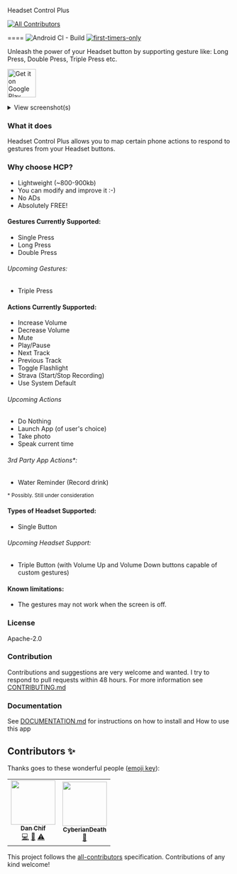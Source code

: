 Headset Control Plus
<!-- ALL-CONTRIBUTORS-BADGE:START - Do not remove or modify this section -->
[![All Contributors](https://img.shields.io/badge/all_contributors-2-orange.svg?style=flat-square)](#contributors-)
<!-- ALL-CONTRIBUTORS-BADGE:END -->
====
![Android CI - Build](https://github.com/nadchif/headset-control-plus/workflows/Android%20CI%20-%20Build/badge.svg)
[![first-timers-only](https://img.shields.io/badge/first--timers--only-friendly-blue.svg?style=flat-square)](https://www.firsttimersonly.com/)

Unleash the power of your Headset button by supporting gesture like: Long Press, Double Press, Triple Press etc.

<!-- markdownlint-disable -->
<a href='https://play.google.com/store/apps/details?id=com.chif.headsetcontrolplus&pcampaignid=pcampaignidMKT-Other-global-all-co-prtnr-py-PartBadge-Mar2515-1'><img alt='Get it on Google Play' src='https://play.google.com/intl/en_us/badges/static/images/badges/en_badge_web_generic.png' height="64"/></a>
<!-- markdownlint-enable -->

<details>
  <summary>
    View screenshot(s)
  </summary>
  
  ![image](https://raw.githubusercontent.com/nadchif/headset-control-plus/master/extra/Screenshot1_small.jpg)
  
</details>

### What it does
Headset Control Plus allows you to map certain phone actions to respond to gestures from your Headset buttons.

### Why choose HCP?

* Lightweight (~800-900kb)
* You can modify and improve it :-)
* No ADs
* Absolutely FREE!

#### Gestures Currently Supported:
* Single Press
* Long Press
* Double Press

###### Upcoming Gestures:
* Triple Press

#### Actions Currently Supported:
* Increase Volume
* Decrease Volume
* Mute 
* Play/Pause
* Next Track
* Previous Track
* Toggle Flashlight
* Strava (Start/Stop Recording)
* Use System Default

###### Upcoming Actions
* Do Nothing
* Launch App (of user's choice)
* Take photo
* Speak current time

###### 3rd Party App Actions*:
* Water Reminder (Record drink)

<sup>\* Possibly. Still under consideration</sup>

#### Types of Headset Supported:
* Single Button

###### Upcoming Headset Support:
* Triple Button (with Volume Up and Volume Down buttons capable of custom gestures)

#### Known limitations:
* The gestures may not work when the screen is off.

### License
Apache-2.0

### Contribution
Contributions and suggestions are very welcome and wanted. I try to respond to pull requests within 48 hours. For more information see [CONTRIBUTING.md](https://github.com/nadchif/headset-control-plus/blob/master/CONTRIBUTING.md)

### Documentation
See [DOCUMENTATION.md](#) for instructions on how to install and How to use this app


## Contributors ✨

Thanks goes to these wonderful people ([emoji key](https://allcontributors.org/docs/en/emoji-key)):

<!-- ALL-CONTRIBUTORS-LIST:START - Do not remove or modify this section -->
<!-- prettier-ignore-start -->
<!-- markdownlint-disable -->
<table>
  <tr>
    <td align="center"><a href="http://aboutchif.com"><img src="https://avatars0.githubusercontent.com/u/47924887?v=4" width="100px;" alt=""/><br /><sub><b>Dan Chif</b></sub></a><br /><a href="https://github.com/nadchif/headset-control-plus/commits?author=nadchif" title="Code">💻</a> <a href="#maintenance-nadchif" title="Maintenance">🚧</a> <a href="https://github.com/nadchif/headset-control-plus/commits?author=nadchif" title="Tests">⚠️</a></td>
    <td align="center"><a href="https://github.com/CyberianDeath"><img src="https://avatars0.githubusercontent.com/u/60200739?v=4" width="100px;" alt=""/><br /><sub><b>CyberianDeath</b></sub></a><br /><a href="https://github.com/nadchif/headset-control-plus/commits?author=CyberianDeath" title="Documentation">📖</a></td>
  </tr>
</table>

<!-- markdownlint-enable -->
<!-- prettier-ignore-end -->
<!-- ALL-CONTRIBUTORS-LIST:END -->

This project follows the [all-contributors](https://github.com/all-contributors/all-contributors) specification. Contributions of any kind welcome!